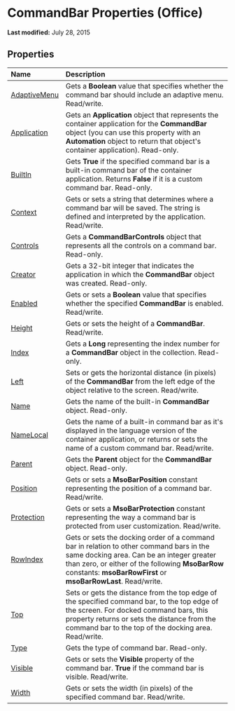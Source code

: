 
# CommandBar Properties (Office)

 **Last modified:** July 28, 2015


## Properties



|**Name**|**Description**|
|:-----|:-----|
| [AdaptiveMenu](1e6920bb-af66-951c-e689-399d9cf5d662.md)|Gets a  **Boolean** value that specifies whether the command bar should include an adaptive menu. Read/write.|
| [Application](afe6da31-95af-1a41-4ce7-f5b0c4d65ad7.md)|Gets an  **Application** object that represents the container application for the **CommandBar** object (you can use this property with an **Automation** object to return that object's container application). Read-only.|
| [BuiltIn](f7e4c581-2019-9fca-5e9e-15db4d656269.md)|Gets  **True** if the specified command bar is a built-in command bar of the container application. Returns **False** if it is a custom command bar. Read-only.|
| [Context](e7b8a7e5-0799-84e8-c7e3-5f713971099d.md)|Gets or sets a string that determines where a command bar will be saved. The string is defined and interpreted by the application. Read/write.|
| [Controls](5c025bc5-9266-18a2-21ee-6aee478fb322.md)|Gets a  **CommandBarControls** object that represents all the controls on a command bar. Read-only.|
| [Creator](7de5e3d3-9a02-536f-1afb-58afe017cd44.md)|Gets a 32-bit integer that indicates the application in which the  **CommandBar** object was created. Read-only.|
| [Enabled](4a332d30-4aa9-1355-2d26-0d4f0529d488.md)|Gets or sets a  **Boolean** value that specifies whether the specified **CommandBar** is enabled. Read/write.|
| [Height](9a5c84ae-29c0-0ff3-74f4-864c978336d2.md)|Gets or sets the height of a  **CommandBar**. Read/write.|
| [Index](a8b2e075-4c2a-5f53-a343-579e7e244c8f.md)|Gets a  **Long** representing the index number for a **CommandBar** object in the collection. Read-only.|
| [Left](2353aef6-aaa1-76b9-33da-57bbe1df30af.md)|Sets or gets the horizontal distance (in pixels) of the  **CommandBar** from the left edge of the object relative to the screen. Read/write.|
| [Name](4d578782-b59d-3dd7-be99-b9d79f8f3eaa.md)|Gets the name of the built-in  **CommandBar** object. Read-only.|
| [NameLocal](3afad045-aaf8-8775-574e-faaccde7d270.md)|Gets the name of a built-in command bar as it's displayed in the language version of the container application, or returns or sets the name of a custom command bar. Read/write.|
| [Parent](6b9e1f55-84a6-afa0-a18d-3e2d7a10b2f5.md)|Gets the  **Parent** object for the **CommandBar** object. Read-only.|
| [Position](b1e80bc0-1586-523b-a9ec-70c76fa54252.md)|Gets or sets a  **MsoBarPosition** constant representing the position of a command bar. Read/write.|
| [Protection](59f9e9d3-251c-93a6-fa49-75fa7c4f6659.md)|Gets or sets a  **MsoBarProtection** constant representing the way a command bar is protected from user customization. Read/write.|
| [RowIndex](6dd5576c-0a46-9a72-9c4e-fcf685097b77.md)|Gets or sets the docking order of a command bar in relation to other command bars in the same docking area. Can be an integer greater than zero, or either of the following  **MsoBarRow** constants: **msoBarRowFirst** or **msoBarRowLast**. Read/write.|
| [Top](1bac668a-0caa-d185-cc07-ba55809c79fe.md)|Sets or gets the distance from the top edge of the specified command bar, to the top edge of the screen. For docked command bars, this property returns or sets the distance from the command bar to the top of the docking area. Read/write.|
| [Type](e023edd9-a8f4-c20f-c6b1-c434182bd748.md)|Gets the type of command bar. Read-only.|
| [Visible](c7057c83-ea8d-c167-a650-d784d5e6dd1f.md)|Gets or sets the  **Visible** property of the command bar. **True** if the command bar is visible. Read/write.|
| [Width](ae092193-59fd-25a1-c1d0-ebe6d6532756.md)|Gets or sets the width (in pixels) of the specified command bar. Read/write.|
